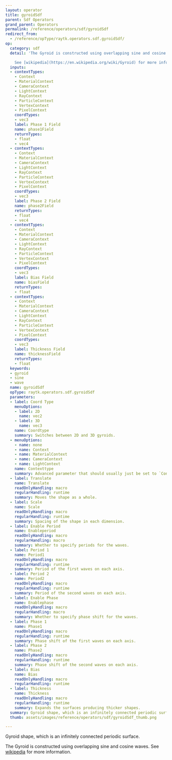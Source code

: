 ```yaml
---
layout: operator
title: gyroidSdf
parent: Sdf Operators
grand_parent: Operators
permalink: /reference/operators/sdf/gyroidSdf
redirect_from:
  - /reference/opType/raytk.operators.sdf.gyroidSdf/
op:
  category: sdf
  detail: 'The Gyroid is constructed using overlapping sine and cosine waves.

    See [wikipedia](https://en.wikipedia.org/wiki/Gyroid) for more information.'
  inputs:
  - contextTypes:
    - Context
    - MaterialContext
    - CameraContext
    - LightContext
    - RayContext
    - ParticleContext
    - VertexContext
    - PixelContext
    coordTypes:
    - vec3
    label: Phase 1 Field
    name: phase1Field
    returnTypes:
    - float
    - vec4
  - contextTypes:
    - Context
    - MaterialContext
    - CameraContext
    - LightContext
    - RayContext
    - ParticleContext
    - VertexContext
    - PixelContext
    coordTypes:
    - vec3
    label: Phase 2 Field
    name: phase2Field
    returnTypes:
    - float
    - vec4
  - contextTypes:
    - Context
    - MaterialContext
    - CameraContext
    - LightContext
    - RayContext
    - ParticleContext
    - VertexContext
    - PixelContext
    coordTypes:
    - vec3
    label: Bias Field
    name: biasField
    returnTypes:
    - float
  - contextTypes:
    - Context
    - MaterialContext
    - CameraContext
    - LightContext
    - RayContext
    - ParticleContext
    - VertexContext
    - PixelContext
    coordTypes:
    - vec3
    label: Thickness Field
    name: thicknessField
    returnTypes:
    - float
  keywords:
  - gyroid
  - sine
  - wave
  name: gyroidSdf
  opType: raytk.operators.sdf.gyroidSdf
  parameters:
  - label: Coord Type
    menuOptions:
    - label: 2D
      name: vec2
    - label: 3D
      name: vec3
    name: Coordtype
    summary: Switches between 2D and 3D gyroids.
  - menuOptions:
    - name: none
    - name: Context
    - name: MaterialContext
    - name: CameraContext
    - name: LightContext
    name: Contexttype
    summary: Advanced parameter that should usually just be set to `Context`.
  - label: Translate
    name: Translate
    readOnlyHandling: macro
    regularHandling: runtime
    summary: Moves the shape as a whole.
  - label: Scale
    name: Scale
    readOnlyHandling: macro
    regularHandling: runtime
    summary: Spacing of the shape in each dimension.
  - label: Enable Period
    name: Enableperiod
    readOnlyHandling: macro
    regularHandling: macro
    summary: Whether to specify periods for the waves.
  - label: Period 1
    name: Period1
    readOnlyHandling: macro
    regularHandling: runtime
    summary: Period of the first waves on each axis.
  - label: Period 2
    name: Period2
    readOnlyHandling: macro
    regularHandling: runtime
    summary: Period of the second waves on each axis.
  - label: Enable Phase
    name: Enablephase
    readOnlyHandling: macro
    regularHandling: macro
    summary: Whether to specify phase shift for the waves.
  - label: Phase 1
    name: Phase1
    readOnlyHandling: macro
    regularHandling: runtime
    summary: Phase shift of the first waves on each axis.
  - label: Phase 2
    name: Phase2
    readOnlyHandling: macro
    regularHandling: runtime
    summary: Phase shift of the second waves on each axis.
  - label: Bias
    name: Bias
    readOnlyHandling: macro
    regularHandling: runtime
  - label: Thickness
    name: Thickness
    readOnlyHandling: macro
    regularHandling: runtime
    summary: Expands the surfaces producing thicker shapes.
  summary: Gyroid shape, which is an infinitely connected periodic surface.
  thumb: assets/images/reference/operators/sdf/gyroidSdf_thumb.png

---
```



Gyroid shape, which is an infinitely connected periodic surface.

The Gyroid is constructed using overlapping sine and cosine waves.
See [wikipedia](https://en.wikipedia.org/wiki/Gyroid) for more information.